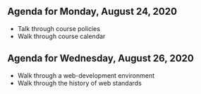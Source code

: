 

## Agenda for Monday, August 24, 2020
* Talk through course policies
* Walk through course calendar

## Agenda for Wednesday, August 26, 2020

* Walk through a web-development environment
* Walk through the history of web standards
